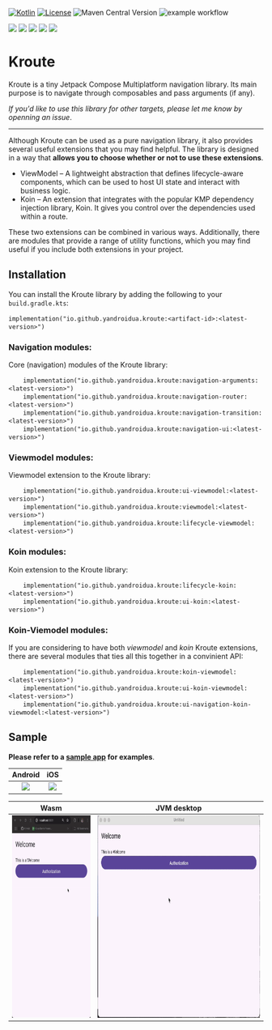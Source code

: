 [![Kotlin](https://img.shields.io/badge/Kotlin-2.1.0-blue.svg?style=flat&logo=kotlin)](https://kotlinlang.org)
[![License](https://img.shields.io/badge/License-Apache_2.0-green.svg)](https://opensource.org/licenses/Apache-2.0)
![Maven Central Version](https://img.shields.io/maven-central/v/io.github.yandroidua.kroute/navigation-ui)
![example workflow](https://github.com/yandroidUA/Kroute/actions/workflows/pr.yaml/badge.svg)

![](https://img.shields.io/static/v1?label=&message=Platforms&color=grey)
![](https://img.shields.io/static/v1?label=&message=JVM&color=blue)
![](https://img.shields.io/static/v1?label=&message=iOS&color=blue)
![](https://img.shields.io/static/v1?label=&message=Android&color=blue)
![](https://img.shields.io/static/v1?label=&message=Wasm&color=blue)

# Kroute

Kroute is a tiny Jetpack Compose Multiplatform navigation library. Its main purpose is to navigate through composables and pass arguments (if any).

*If you'd like to use this library for other targets, please let me know by openning an issue*.

----

Although Kroute can be used as a pure navigation library, it also provides several useful extensions that you may find helpful. The library is designed in a way that **allows you to choose whether or not to use these extensions**.

- ViewModel – A lightweight abstraction that defines lifecycle-aware components, which can be used to host UI state and interact with business logic.
- Koin – An extension that integrates with the popular KMP dependency injection library, Koin. It gives you control over the dependencies used within a route.

These two extensions can be combined in various ways. Additionally, there are modules that provide a range of utility functions, which you may find useful if you include both extensions in your project.

## Installation

You can install the Kroute library by adding the following to your `build.gradle.kts`:
```
implementation("io.github.yandroidua.kroute:<artifact-id>:<latest-version>")
```

### Navigation modules:
Core (navigation) modules of the Kroute library:
```
    implementation("io.github.yandroidua.kroute:navigation-arguments:<latest-version>")
    implementation("io.github.yandroidua.kroute:navigation-router:<latest-version>")
    implementation("io.github.yandroidua.kroute:navigation-transition:<latest-version>")
    implementation("io.github.yandroidua.kroute:navigation-ui:<latest-version>")
```

### Viewmodel modules:
Viewmodel extension to the Kroute library:
```
    implementation("io.github.yandroidua.kroute:ui-viewmodel:<latest-version>")
    implementation("io.github.yandroidua.kroute:viewmodel:<latest-version>")
    implementation("io.github.yandroidua.kroute:lifecycle-viewmodel:<latest-version>")
```

### Koin modules:
Koin extension to the Kroute library:
```
    implementation("io.github.yandroidua.kroute:lifecycle-koin:<latest-version>")
    implementation("io.github.yandroidua.kroute:ui-koin:<latest-version>")
```

### Koin-Viemodel modules:
If you are considering to have both *viewmodel* and *koin* Kroute extensions, there are several modules that ties all this together in a convinient API:
```
    implementation("io.github.yandroidua.kroute:koin-viewmodel:<latest-version>")
    implementation("io.github.yandroidua.kroute:ui-koin-viewmodel:<latest-version>")
    implementation("io.github.yandroidua.kroute:ui-navigation-koin-viewmodel:<latest-version>")
```

## Sample

**Please refer to a [sample app](https://github.com/yandroidUA/Kroute/tree/main/samples/app) for examples**.

|                                                      Android                                                      |                                                     iOS                                                     |
|:-----------------------------------------------------------------------------------------------------------------:|:-----------------------------------------------------------------------------------------------------------:|
| <image src="https://github.com/yandroidUA/Kroute/blob/main/samples/assets/kroute-demo-android.gif" height="400"/> | <img src="https://github.com/yandroidUA/Kroute/blob/main/samples/assets/kroute-ios-demo.gif" height="400"/> |

| Wasm  |                                                 JVM desktop                                                 |
|:-----:|:-----------------------------------------------------------------------------------------------------------:|
|<img src="https://github.com/yandroidUA/Kroute/blob/main/samples/assets/kroute-wasm-browser-demo.gif" height="400"/>| <img src="https://github.com/yandroidUA/Kroute/blob/main/samples/assets/kroute-jvm-demo.gif" height="400"/> |
